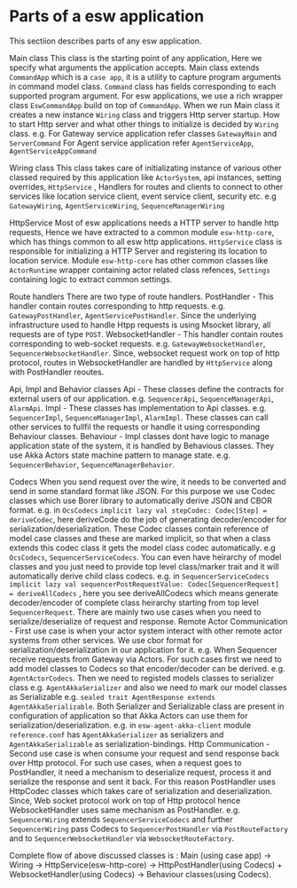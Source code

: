 # Parts of a esw application

This sectiion describes parts of any esw application.

Main class
 This class is the starting point of any application, Here we specify what arguments the application accepts. Main class extends `CommandApp` which is a `case app`, it is a utility to capture program arguments in command model class. `Command` class has fields corresponding to each supported program argument. For esw applications, we use a rich wrapper class `EswCommandApp` build on top of `CommandApp`.
 When we run Main class it creates a new instance `Wiring` class and triggers Http server startup. How to start Http server and what other things to initialize is decided by `Wiring` class.
e.g.
For Gateway service application refer classes `GatewayMain` and `ServerCommand`
For Agent service application refer `AgentServiceApp`, `AgentServiceAppCommand`

Wiring class
  This class takes care of initializating instance of various other classed required by this application like `ActorSystem`, api instances, setting overrides, `HttpService` , Handlers for routes and clients to connect to other services like location service client, event service client, security etc.
e.g `GatewayWiring`, `AgentServiceWiring`, `SequenceManagerWiring`

HttpService
 Most of esw applications needs a HTTP server to handle http requests, Hence we have extracted to a common module `esw-http-core`, which has things common to all esw http applications. `HttpService` class is responsible for initializing a HTTP Server and registering its location to location service.
 Module `esw-http-core` has other common classes like `ActorRuntime` wrapper containing actor related class refences, `Settings` containing logic to extract common settings.

Route handlers
  There are two type of route handlers.
  PostHandler - This handler contain routes corresponding to http requests. e.g. `GatewayPostHandler`, `AgentServicePostHandler`. Since the underlying infrastructure used to handle Htpp requests is using Msocket library, all requests are of type `POST`.
  WebsocketHandler - This handler contain routes corresponding to web-socket requests. e.g. `GatewayWebsocketHandler`, `SequencerWebsocketHandler`.
Since, websocket request work on top of http protocol, routes in WebsocketHandler are handled by `HttpService` along with PostHandler reoutes.

Api, Impl and Behavior classes
  Api - These classes define the contracts for external users of our application. e.g. `SequencerApi`, `SequenceManagerApi`, `AlarmApi`.
  Impl - These classes has implementation to Api classes. e.g. `SequencerImpl`, `SequenceManagerImpl`, `AlarmImpl`. These classes can call other services to fullfil the requests or handle it using corresponding Behaviour classes.
  Behaviour - Impl classes dont have logic to manage application state of the system, it is handled by Behavious classes. They use Akka Actors state machine pattern to manage state. e.g. `SequencerBehavior`, `SequenceManagerBehavior`.

Codecs
 When you send request over the wire, it needs to be converted and send in some standard format like JSON. For this purpose we use Codec classes which use Borer library to automatically derive JSON and CBOR format. e.g. in `OcsCodecs` `implicit lazy val stepCodec: Codec[Step] = deriveCodec`, here deriveCode do the job of generating decoder/encoder for serialization/deserialization. These Codec classes contain reference of model case classes and these are marked implicit, so that when a class extends this codec class it gets the model class codec automatically. e.g `OcsCodecs`, `SequencerServiceCodecs`. You can even have heirarchy of model classes and you just need to provide top level class/marker trait and it will automatically derive child class codecs. e.g. in `SequencerServiceCodecs` `implicit lazy val sequencerPostRequestValue: Codec[SequencerRequest]  = deriveAllCodecs` , here you see deriveAllCodecs which means generate decoder/encoder of complete class heirarchy starting from top level `SequencerRequest`.
 There are mainly two use cases when you need to serialize/deserialize of request and response.
  Remote Actor Communication - First use case is when your actor system interact with other remote actor systems from other services. We use cbor format for serialization/deserialization in our application for it. e.g. When Sequencer receive requests from Gateway via Actors. For such cases first we need to add model classes to Codecs so that encoder/decoder can be derived. e.g. `AgentActorCodecs`. Then we need to registed models classes to serializer class e.g. `AgentAkkaSerializer` and also we need to mark our model classes as Serializable e.g. `sealed trait AgentResponse extends AgentAkkaSerializable`. Both Serializer and Serializable class are present in configuration of application so that Akka Actors can use them for serialization/deserialization. e.g. in `esw-agent-akka-client` module `reference.conf` has `AgentAkkaSerializer` as serializers and `AgentAkkaSerializable` as serialization-bindings.
  Http Communication - Second use case is when consume your request and send response back over Http protocol. For such use cases, when a request goes to PostHandler, it need a mechanism to deserialize request, process it and serialize the response and sent it back. For this reason PostHandler uses HttpCodec classes which takes care of serialization and deserialization. Since, Web socket protocol work on top of Http protocol hence WebsocketHandler uses same mechanism as PostHandler. e.g. `SequencerWiring` extends `SequencerServiceCodecs` and further `SequencerWiring` pass Codecs to `SequencerPostHandler` via `PostRouteFactory` and to `SequencerWebsocketHandler` via `WebsocketRouteFactory`.

Complete flow of above discussed classes is :
 Main (using case app) -> Wiring -> HttpService(esw-http-core) -> HttpPostHandler(using Codecs) + WebsocketHandler(using Codecs) -> Behaviour classes(using Codecs).
